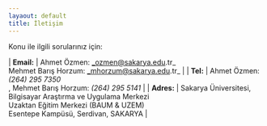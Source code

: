 ```yaml
---
layaout: default
title: İletişim
---
```


Konu ile ilgili sorularınız için:<br>

| **Email:** | Ahmet Özmen: _ozmen@sakarya.edu.tr_ <br> Mehmet Barış Horzum: _mhorzum@sakarya.edu.tr_ |
| **Tel:** | Ahmet Özmen: _(264) 295 7350_ <br>, Mehmet Barış Horzum: _(264) 295 5141_ |
| **Adres:** | Sakarya Üniversitesi, Bilgisayar Araştırma ve Uygulama Merkezi <br> Uzaktan Eğitim Merkezi (BAUM & UZEM) <br> Esentepe Kampüsü, Serdivan, SAKARYA |

